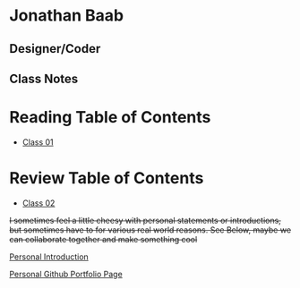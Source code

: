 # Jonathan Baab
## Designer/Coder

## Class Notes

# Reading Table of Contents

- [Class 01](Class_01_GrowthMindset.md)


# Review Table of Contents

- [Class 02](Reading_Class_01.md)





~~I sometimes feel a little cheesy with personal statements or introductions, but sometimes have to for various real world reasons. See Below, maybe we can collaborate together and make something cool~~


[Personal Introduction](Introduction.md)

[Personal Github Portfolio Page](https://github.com/jonathanbaab)

